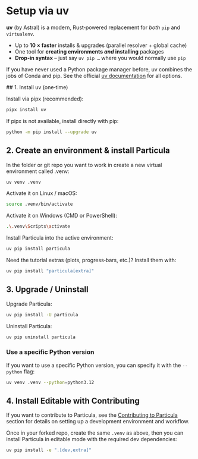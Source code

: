 # Setup via **uv**

**uv** (by Astral) is a modern, Rust‑powered replacement for *both* `pip` and
`virtualenv`.

- Up to **10 × faster** installs & upgrades (parallel resolver + global cache)  
- One tool for **creating environments *and* installing** packages  
- **Drop‑in syntax** – just say `uv pip …` where you would normally use `pip`  

If you have never used a Python package manager before, uv combines the jobs of Conda and pip.  See the official [uv documentation](https://docs.astral.sh/uv/) for all options.

## 1. Install uv (one‑time)

Install via pipx (recommended):
```bash
pipx install uv
```

If pipx is not available, install directly with pip:
```bash
python -m pip install --upgrade uv
```

## 2. Create an environment & install Particula

In the folder or git repo you want to work in create a new virtual environment called .venv:
```bash
uv venv .venv
```

Activate it on Linux / macOS:
```bash
source .venv/bin/activate
```

Activate it on Windows (CMD or PowerShell):
```bash
.\.venv\Scripts\activate
```

Install Particula into the active environment:
```bash
uv pip install particula
```

Need the tutorial extras (plots, progress‑bars, etc.)? Install them with:

```bash
uv pip install "particula[extra]"
```

## 3. Upgrade / Uninstall

Upgrade Particula:
```bash
uv pip install -U particula
```

Uninstall Particula:
```bash
uv pip uninstall particula
```

### Use a specific Python version

If you want to use a specific Python version, you can specify it with the `--python` flag:

```bash
uv venv .venv --python=python3.12
```

## 4. Install Editable with Contributing

If you want to contribute to Particula, see the [Contributing to Particula](Contributor_Workflow.md) section for details on setting up a development environment and workflow.

Once in your forked repo, create the same `.venv` as above, then you can install Particula in editable mode with the required dev dependencies:

```bash
uv pip install -e ".[dev,extra]"
```
